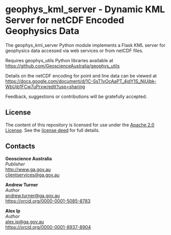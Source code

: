 # geophys\_kml\_server - Dynamic KML Server for netCDF Encoded Geophysics Data
The geophys\_kml\_server Python module implements a Flask KML server for geophysics data accessed via web services or from netCDF files.

Requires geophys\_utils Python libraries available at <https://github.com/GeoscienceAustralia/geophys_utils>

Details on the netCDF encoding for point and line data can be viewed at <https://docs.google.com/document/d/1C-SsT1vOcAaPT_4jdY1S_NjUjbk-WbUjb1FCw7uPrxw/edit?usp=sharing>

Feedback, suggestions or contributions will be gratefully accepted.

## License
The content of this repository is licensed for use under the [Apache 2.0 License](http://www.apache.org/licenses/LICENSE-2.0). See the [license deed](https://github.com/GeoscienceAustralia/geophys_utils/blob/master/LICENSE) for full details.

## Contacts
**Geoscience Australia**  
*Publisher*  
<http://www.ga.gov.au>  
<clientservices@ga.gov.au>  

**Andrew Turner**  
*Author*  
<andrew.turner@ga.gov.au>  
<https://orcid.org/0000-0001-5085-8783>

**Alex Ip**  
*Author*  
<alex.ip@ga.gov.au>  
<https://orcid.org/0000-0001-8937-8904>
